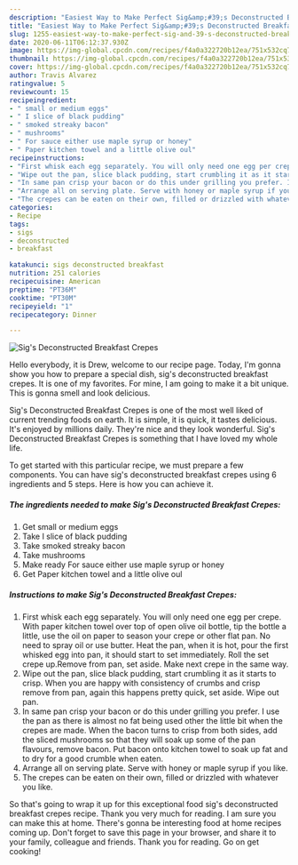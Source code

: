 ```yaml
---
description: "Easiest Way to Make Perfect Sig&amp;#39;s Deconstructed Breakfast Crepes"
title: "Easiest Way to Make Perfect Sig&amp;#39;s Deconstructed Breakfast Crepes"
slug: 1255-easiest-way-to-make-perfect-sig-and-39-s-deconstructed-breakfast-crepes
date: 2020-06-11T06:12:37.930Z
image: https://img-global.cpcdn.com/recipes/f4a0a322720b12ea/751x532cq70/sigs-deconstructed-breakfast-crepes-recipe-main-photo.jpg
thumbnail: https://img-global.cpcdn.com/recipes/f4a0a322720b12ea/751x532cq70/sigs-deconstructed-breakfast-crepes-recipe-main-photo.jpg
cover: https://img-global.cpcdn.com/recipes/f4a0a322720b12ea/751x532cq70/sigs-deconstructed-breakfast-crepes-recipe-main-photo.jpg
author: Travis Alvarez
ratingvalue: 5
reviewcount: 15
recipeingredient:
- " small or medium eggs"
- " I slice of black pudding"
- " smoked streaky bacon"
- " mushrooms"
- " For sauce either use maple syrup or honey"
- " Paper kitchen towel and a little olive oul"
recipeinstructions:
- "First whisk each egg separately. You will only need one egg per crepe. With paper kitchen towel over top of open olive oil bottle, tip the bottle a little, use the oil on paper to season your crepe or other flat pan. No need to spray oil or use butter. Heat the pan, when it is hot, pour the first whisked egg into pan, it should start to set immediately. Roll the set crepe up.Remove from pan, set aside. Make next crepe in the same way."
- "Wipe out the pan, slice black pudding, start crumbling it as it starts to crisp. When you are happy with consistency of crumbs and crisp remove from pan, again this happens pretty quick, set aside. Wipe out pan."
- "In same pan crisp your bacon or do this under grilling you prefer. I use the pan as there is almost no fat being used other the little bit when the crepes are made. When the bacon turns to crisp from both sides, add the sliced mushrooms so that they will soak up some of the pan flavours, remove bacon. Put bacon onto kitchen towel to soak up fat and to dry for a good crumble when eaten."
- "Arrange all on serving plate. Serve with honey or maple syrup if you like."
- "The crepes can be eaten on their own, filled or drizzled with whatever you like."
categories:
- Recipe
tags:
- sigs
- deconstructed
- breakfast

katakunci: sigs deconstructed breakfast 
nutrition: 251 calories
recipecuisine: American
preptime: "PT36M"
cooktime: "PT30M"
recipeyield: "1"
recipecategory: Dinner

---
```



![Sig&#39;s Deconstructed Breakfast Crepes](https://img-global.cpcdn.com/recipes/f4a0a322720b12ea/751x532cq70/sigs-deconstructed-breakfast-crepes-recipe-main-photo.jpg)

Hello everybody, it is Drew, welcome to our recipe page. Today, I'm gonna show you how to prepare a special dish, sig&#39;s deconstructed breakfast crepes. It is one of my favorites. For mine, I am going to make it a bit unique. This is gonna smell and look delicious.



Sig&#39;s Deconstructed Breakfast Crepes is one of the most well liked of current trending foods on earth. It is simple, it is quick, it tastes delicious. It's enjoyed by millions daily. They're nice and they look wonderful. Sig&#39;s Deconstructed Breakfast Crepes is something that I have loved my whole life.


To get started with this particular recipe, we must prepare a few components. You can have sig&#39;s deconstructed breakfast crepes using 6 ingredients and 5 steps. Here is how you can achieve it.

<!--inarticleads1-->

##### The ingredients needed to make Sig&#39;s Deconstructed Breakfast Crepes:

1. Get  small or medium eggs
1. Take  I slice of black pudding
1. Take  smoked streaky bacon
1. Take  mushrooms
1. Make ready  For sauce either use maple syrup or honey
1. Get  Paper kitchen towel and a little olive oul




<!--inarticleads2-->

##### Instructions to make Sig&#39;s Deconstructed Breakfast Crepes:

1. First whisk each egg separately. You will only need one egg per crepe. With paper kitchen towel over top of open olive oil bottle, tip the bottle a little, use the oil on paper to season your crepe or other flat pan. No need to spray oil or use butter. Heat the pan, when it is hot, pour the first whisked egg into pan, it should start to set immediately. Roll the set crepe up.Remove from pan, set aside. Make next crepe in the same way.
1. Wipe out the pan, slice black pudding, start crumbling it as it starts to crisp. When you are happy with consistency of crumbs and crisp remove from pan, again this happens pretty quick, set aside. Wipe out pan.
1. In same pan crisp your bacon or do this under grilling you prefer. I use the pan as there is almost no fat being used other the little bit when the crepes are made. When the bacon turns to crisp from both sides, add the sliced mushrooms so that they will soak up some of the pan flavours, remove bacon. Put bacon onto kitchen towel to soak up fat and to dry for a good crumble when eaten.
1. Arrange all on serving plate. Serve with honey or maple syrup if you like.
1. The crepes can be eaten on their own, filled or drizzled with whatever you like.




So that's going to wrap it up for this exceptional food sig&#39;s deconstructed breakfast crepes recipe. Thank you very much for reading. I am sure you can make this at home. There's gonna be interesting food at home recipes coming up. Don't forget to save this page in your browser, and share it to your family, colleague and friends. Thank you for reading. Go on get cooking!
